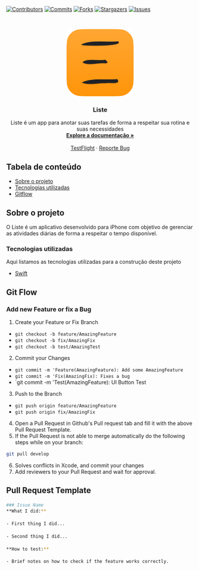 [![Contributors][contributors-shield]][contributors-url]
[![Commits][commits-shield]][commits-url]
[![Forks][forks-shield]][forks-url]
[![Stargazers][stars-shield]][stars-url]
[![Issues][issues-shield]][issues-url]

<!-- PROJECT LOGO -->
<br />
<p align="center">
  <a href="https://github.com/DaniloLira/Liste">
    <img src="assets/logo.png" alt="Logo" width="180" height="180">
  </a>

  <h3 align="center">Liste</h3>

  <p align="center">
    Liste é um app para anotar suas tarefas de forma a respeitar sua rotina e suas necessidades
    <br />
    <a href="https://github.com/DaniloLira/Liste"><strong>Explore a documentação »</strong></a>
    <br />
    <br />
    <a href="https://github.com/DaniloLira/Liste">TestFlight</a>
    ·
    <a href="https://github.com/DaniloLira/Liste">Reporte Bug</a>
  </p>
</p>



<!-- TABLE OF CONTENTS -->
## Tabela de conteúdo

* [Sobre o projeto](#sobre-o-projeto)
* [Tecnologias utilizadas](#tecnologias-utilizadas)
* [Gitflow](#gitflow)


<!-- ABOUT THE PROJECT -->
## Sobre o projeto
O Liste é um aplicativo desenvolvido para iPhone com objetivo de gerenciar as atividades diárias de forma a respeitar o tempo disponível.


### Tecnologias utilizadas
Aqui listamos as tecnologias utilizadas para a construção deste projeto
* [Swift](https://swift.org/)

<!-- MARKDOWN LINKS & IMAGES -->
<!-- https://www.markdownguide.org/basic-syntax/#reference-style-links -->
[contributors-shield]: https://img.shields.io/github/contributors/DaniloLira/Liste.svg?style=flat-square
[contributors-url]: https://img.shields.io/github/contributors/DaniloLira/Liste
[forks-shield]: https://img.shields.io/github/forks/DaniloLira/Liste.svg?style=flat-square
[forks-url]: https://img.shields.io/github/forks/DaniloLira/Liste
[commits-shield]: https://img.shields.io/github/last-commit/DaniloLira/Liste.svg?style=flat-square
[commits-url]: https://img.shields.io/github/last-commit/DaniloLira/Liste
[stars-shield]: https://img.shields.io/github/stars/DaniloLira/Liste.svg?style=flat-square
[stars-url]: https://img.shields.io/github/stars/DaniloLira/Liste
[issues-shield]: https://img.shields.io/github/issues/DaniloLira/Liste.svg?style=flat-square
[issues-url]: https://img.shields.io/github/issues/DaniloLira/Liste
[product-screenshot]: images/screenshot.png

<!-- Git Flow -->
## Git Flow

### Add new Feature or fix a Bug

1. Create your Feature or Fix Branch
  * `git checkout -b feature/AmazingFeature`
  * `git checkout -b fix/AmazingFix`
  * `git checkout -b test/AmazingTest`
2. Commit your Changes
  * `git commit -m 'Feature(AmazingFeature): Add some AmazingFeature`
  * `git commit -m 'Fix(AmazingFix): Fixes a bug`
  * `git commit -m 'Test(AmazingFeature): UI Button Test
3. Push to the Branch
  * `git push origin feature/AmazingFeature`
  * `git push origin fix/AmazingFix`
4. Open a Pull Request in Github's Pull request tab and fill it with the above Pull Request Template.
5. If the Pull Request is not able to merge automatically do the following steps while on your branch:
```sh
git pull develop
```
6. Solves conflicts in Xcode, and commit your changes
7. Add reviewers to your Pull Request and wait for approval.

## Pull Request Template
```sh
### Issue Name
**What I did:**

- First thing I did...

- Second thing I did...

**How to test:**

- Brief notes on how to check if the feature works correctly.
```
